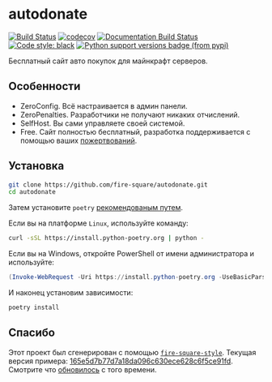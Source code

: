 # autodonate

[![Build Status](https://github.com/fire-square/autodonate/actions/workflows/test.yml/badge.svg?branch=master)](https://github.com/fire-square/autodonate/actions?query=workflow%3Atest)
[![codecov](https://codecov.io/gh/fire-square/autodonate/branch/master/graph/badge.svg)](https://codecov.io/gh/fire-square/autodonate)
[![Documentation Build Status](https://readthedocs.org/projects/autodonate/badge/?version=latest)](https://autodonate.readthedocs.io/)
[![Code style: black](https://img.shields.io/badge/code%20style-black-000000.svg)](https://github.com/psf/black)
[![Python support versions badge (from pypi)](https://img.shields.io/pypi/pyversions/autodonate)](https://www.python.org/downloads/)

Бесплатный сайт авто покупок для майнкрафт серверов.

## Особенности

- ZeroConfig. Всё настраивается в админ панели.
- ZeroPenalties. Разработчики не получают никаких отчислений.
- SelfHost. Вы сами управляете своей системой.
- Free. Сайт полностью бесплатный, разработка поддерживается с помощью ваших [пожертвований](DONATE.md).

## Установка

```bash
git clone https://github.com/fire-square/autodonate.git
cd autodonate
```

Затем установите `poetry` [рекомендованым путем](https://python-poetry.org/docs/master/#installation).

Если вы на платформе `Linux`, используйте команду:

```bash
curl -sSL https://install.python-poetry.org | python -
```

Если вы на Windows, откройте PowerShell от имени администратора и используйте:

```powershell
(Invoke-WebRequest -Uri https://install.python-poetry.org -UseBasicParsing).Content | python -
```

И наконец установим зависимости:

```bash
poetry install
```

## Спасибо

Этот проект был сгенерирован с помощью [`fire-square-style`](https://github.com/fire-square/fire-square-style).
Текущая версия примера: [165e5d7b77d7a18da096c630ece628c6f5ce91fd](https://github.com/fire-square/fire-square-style/tree/165e5d7b77d7a18da096c630ece628c6f5ce91fd).
Смотрите что [обновилось](https://github.com/fire-square/fire-square-style/compare/165e5d7b77d7a18da096c630ece628c6f5ce91fd...master) с того времени.
